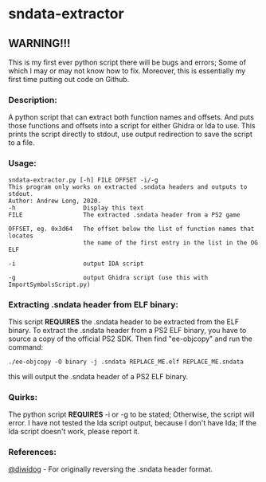 # sndata-extractor

## **WARNING!!!**
This is my first ever python script there will be bugs and errors; Some of which I may or may not know how to fix.
Moreover, this is essentially my first time putting out code on Github.

### Description:
A python script that can extract both function names and offsets. And puts those functions and offsets into a script for either Ghidra or Ida to use. This prints the script directly to stdout, use output redirection to save the script to a file.

### Usage:
```
sndata-extractor.py [-h] FILE OFFSET -i/-g 
This program only works on extracted .sndata headers and outputs to stdout.
Author: Andrew Long, 2020.
-h                   Display this text
FILE                 The extracted .sndata header from a PS2 game

OFFSET, eg. 0x3d64   The offset below the list of function names that locates
                     the name of the first entry in the list in the OG ELF

-i                   output IDA script

-g                   output Ghidra script (use this with ImportSymbolsScript.py)
```
### Extracting .sndata header from ELF binary:
This script **REQUIRES** the .sndata header to be extracted from the ELF binary. To extract the .sndata header from a PS2 ELF binary, you have to source a copy of the official PS2 SDK. Then find "ee-objcopy" and run the command:
```
./ee-objcopy -O binary -j .sndata REPLACE_ME.elf REPLACE_ME.sndata
```
this will output the .sndata header of a PS2 ELF binary.

### Quirks:
The python script **REQUIRES** -i or -g to be stated; Otherwise, the script will error.
I have not tested the Ida script output, because I don't have Ida; If the Ida script doesn't work, please report it.

### References:
[@diwidog](https://twitter.com/diwidog/status/1188626209560596480) - For originally reversing the .sndata header format.
